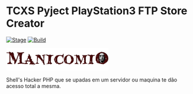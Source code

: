 # TCXS Pyject PlayStation3 FTP Store Creator


[![Stage](https://img.shields.io/badge/Release-Stable-brightgreen.svg)]()
[![Build](https://img.shields.io/badge/python-v3.7-blue.svg)]()


<img src="https://raw.githubusercontent.com/gorpo/Manicomio-Boot-Theme/master/manicomio/boot.png" width="55%"></img>

Shell's Hacker PHP que se upadas em um servidor ou maquina te dão acesso total a mesma.
